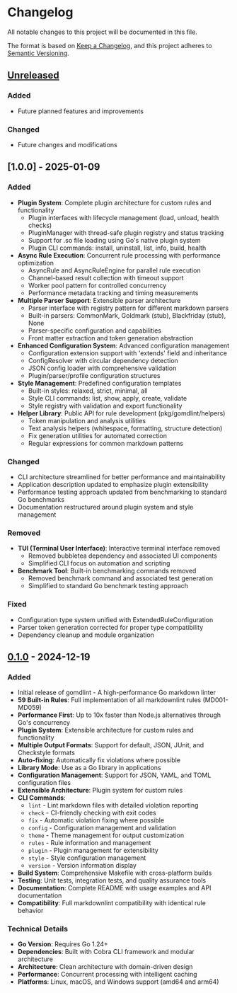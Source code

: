 # Changelog

All notable changes to this project will be documented in this file.

The format is based on [Keep a Changelog](https://keepachangelog.com/en/1.0.0/),
and this project adheres to [Semantic Versioning](https://semver.org/spec/v2.0.0.html).

## [Unreleased]

### Added
- Future planned features and improvements

### Changed
- Future changes and modifications

## [1.0.0] - 2025-01-09

### Added
- **Plugin System**: Complete plugin architecture for custom rules and functionality
  - Plugin interfaces with lifecycle management (load, unload, health checks)
  - PluginManager with thread-safe plugin registry and status tracking
  - Support for .so file loading using Go's native plugin system
  - Plugin CLI commands: install, uninstall, list, info, build, health
- **Async Rule Execution**: Concurrent rule processing with performance optimization
  - AsyncRule and AsyncRuleEngine for parallel rule execution
  - Channel-based result collection with timeout support
  - Worker pool pattern for controlled concurrency
  - Performance metadata tracking and timing measurements
- **Multiple Parser Support**: Extensible parser architecture
  - Parser interface with registry pattern for different markdown parsers
  - Built-in parsers: CommonMark, Goldmark (stub), Blackfriday (stub), None
  - Parser-specific configuration and capabilities
  - Front matter extraction and token generation abstraction
- **Enhanced Configuration System**: Advanced configuration management
  - Configuration extension support with 'extends' field and inheritance
  - ConfigResolver with circular dependency detection
  - JSON config loader with comprehensive validation
  - Plugin/parser/profile configuration structures
- **Style Management**: Predefined configuration templates
  - Built-in styles: relaxed, strict, minimal, all
  - Style CLI commands: list, show, apply, create, validate
  - Style registry with validation and export functionality
- **Helper Library**: Public API for rule development (pkg/gomdlint/helpers)
  - Token manipulation and analysis utilities
  - Text analysis helpers (whitespace, formatting, structure detection)
  - Fix generation utilities for automated correction
  - Regular expressions for common markdown patterns

### Changed
- CLI architecture streamlined for better performance and maintainability
- Application description updated to emphasize plugin extensibility
- Performance testing approach updated from benchmarking to standard Go benchmarks
- Documentation restructured around plugin system and style management

### Removed
- **TUI (Terminal User Interface)**: Interactive terminal interface removed
  - Removed bubbletea dependency and associated UI components
  - Simplified CLI focus on automation and scripting
- **Benchmark Tool**: Built-in benchmarking commands removed
  - Removed benchmark command and associated test generation
  - Simplified to standard Go benchmark testing approach

### Fixed
- Configuration type system unified with ExtendedRuleConfiguration
- Parser token generation corrected for proper type compatibility
- Dependency cleanup and module organization

## [0.1.0] - 2024-12-19

### Added
- Initial release of gomdlint - A high-performance Go markdown linter
- **59 Built-in Rules**: Full implementation of all markdownlint rules (MD001-MD059)
- **Performance First**: Up to 10x faster than Node.js alternatives through Go's concurrency
- **Plugin System**: Extensible architecture for custom rules and functionality
- **Multiple Output Formats**: Support for default, JSON, JUnit, and Checkstyle formats
- **Auto-fixing**: Automatically fix violations where possible
- **Library Mode**: Use as a Go library in applications
- **Configuration Management**: Support for JSON, YAML, and TOML configuration files
- **Extensible Architecture**: Plugin system for custom rules
- **CLI Commands**:
  - `lint` - Lint markdown files with detailed violation reporting
  - `check` - CI-friendly checking with exit codes
  - `fix` - Automatic violation fixing where possible
  - `config` - Configuration management and validation
  - `theme` - Theme management for output customization
  - `rules` - Rule information and management
  - `plugin` - Plugin management for extensibility
  - `style` - Style configuration management
  - `version` - Version information display
- **Build System**: Comprehensive Makefile with cross-platform builds
- **Testing**: Unit tests, integration tests, and quality assurance tools
- **Documentation**: Complete README with usage examples and API documentation
- **Compatibility**: Full markdownlint compatibility with identical rule behavior

### Technical Details
- **Go Version**: Requires Go 1.24+
- **Dependencies**: Built with Cobra CLI framework and modular architecture
- **Architecture**: Clean architecture with domain-driven design
- **Performance**: Concurrent processing with intelligent caching
- **Platforms**: Linux, macOS, and Windows support (amd64 and arm64)

[Unreleased]: https://github.com/gomdlint/gomdlint/compare/v0.1.0...HEAD
[0.1.0]: https://github.com/gomdlint/gomdlint/releases/tag/v0.1.0
